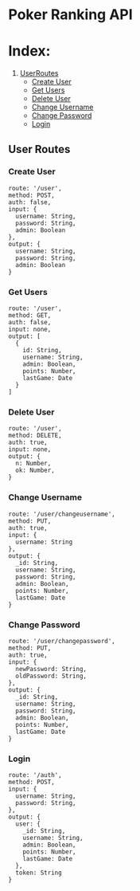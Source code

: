 # Poker Ranking API

# Index:

1. [UserRoutes](#user-routes)
    * [Create User](#create-user)
    * [Get Users](#get-users)
    * [Delete User](#delete-user)
    * [Change Username](#change-username)
    * [Change Password](#change-password)
    * [Login](#login)

## User Routes
### Create User
```
route: '/user',
method: POST,
auth: false,
input: {
  username: String,
  password: String,
  admin: Boolean
},
output: {
  username: String,
  password: String,
  admin: Boolean
}
```
### Get Users
```
route: '/user',
method: GET,
auth: false,
input: none,
output: [
  {
    id: String,
    username: String,
    admin: Boolean,
    points: Number,
    lastGame: Date
  }
]
```
### Delete User
```
route: '/user',
method: DELETE,
auth: true,
input: none,
output: {
  n: Number,
  ok: Number,
}
```
### Change Username
```
route: '/user/changeusername',
method: PUT,
auth: true,
input: {
  username: String
},
output: {
  _id: String,
  username: String,
  password: String,
  admin: Boolean,
  points: Number,
  lastGame: Date
}
```
### Change Password
```
route: '/user/changepassword',
method: PUT,
auth: true,
input: {
  newPassword: String,
  oldPassword: String,
},
output: {
  _id: String,
  username: String,
  password: String,
  admin: Boolean,
  points: Number,
  lastGame: Date
}
```
### Login
```
route: '/auth',
method: POST,
input: {
  username: String,
  password: String,
},
output: {
  user: {
    _id: String,
    username: String,
    admin: Boolean,
    points: Number,
    lastGame: Date
  },
  token: String
}
```
